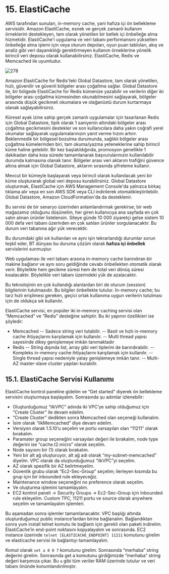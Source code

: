 ﻿# 15. ElastiCache
AWS tarafından sunulan, in-memory cache, yani hafıza içi ön bellekleme servisidir. Amazon ElastiCache, esnek ve gerçek zamanlı kullanım örneklerini destekleyen, tam olarak yönetilen bir bellek içi önbelleğe alma hizmetidir. ElastiCache'i uygulama ve veri tabanı performansını yükselten önbelleğe alma işlemi için veya oturum depoları, oyun puan tabloları, akış ve analiz gibi veri dayanıklılığı gerektirmeyen kullanım örneklerine yönelik birincil veri deposu olarak kullanabilirsiniz. ElastiCache, Redis ve Memcached ile uyumludur.

![278](https://github.com/fatihes1/AWS-ile-Bulut-Bilisimin-Temelleri/assets/54971670/fe9182fd-1ac5-404b-bc4e-f9e49cf4bad0)

Amazon ElastiCache for Redis'teki Global Datastore, tam olarak yönetilen, hızlı, güvenilir ve güvenli bölgeler arası çoğaltma sağlar. Global Datastore ile, bir bölgede ElastiCache for Redis kümenize yazabilir ve verilerin diğer iki bölgeler arası çoğaltma kümesinden okunabilmesini sağlayarak, bölgeler arasında düşük gecikmeli okumalara ve olağanüstü durum kurtarmaya olanak sağlayabilirsiniz. 

Küresel ayak izine sahip gerçek zamanlı uygulamalar için tasarlanan Redis için Global Datastore, tipik olarak 1 saniyenin altındaki bölgeler arası çoğaltma gecikmesini destekler ve son kullanıcılara daha yakın coğrafi yerel okumalar sağlayarak uygulamalarınızın yanıt verme hızını artırır. Beklenmedik bir bölgesel bozulma durumunda, sağlıklı bölgeler arası çoğaltma kümelerinden biri, tam okuma/yazma yeteneklerine sahip birincil küme haline gelebilir. Bir kez başlatıldığında, promosyon genellikle 1 dakikadan daha kısa sürede tamamlanarak başvurularınızın kullanılabilir durumda kalmasına olanak tanır. Bölgeler arası veri aktarım trafiğini güvence altına almak için Global Datastore, aktarım sırasında şifreleme kullanır.

Mevcut bir kümeyle başlayarak veya birincil olarak kullanılacak yeni bir küme oluşturarak global veri deposu kurabilirsiniz. Global Datastore oluşturmak, ElastiCache için AWS Management Console'da yalnızca birkaç tıklama alır veya en son AWS SDK veya CLI indirilerek otomatikleştirilebilir. Global Datastore, Amazon CloudFormation'da da desteklenir. 

Bu servisi de bir senaryo üzerinden anlamlandırmak gerekirse; bir web mağazamız olduğunu düşünelim, her giren kullanıcıya ana sayfada en çok satın alınan ürünler listelensin. Siteye günde 10 000 ziyaretçi gelse sistem 10 000 defa veri tabanı üzerinden en çok satılan ürünler sorgulanacaktır. Bu durum veri tabanına ağır yük verecektir. 

Bu durumdaki gibi sık kullanılan ve aynı işin tekrarlandığı durumlar sorun teşkil eder, BT dünyası bu duruma çözüm olarak **hafıza içi önbellek** servislerini sunmuştur. 

Web uygulaması ile veri tabanı arasına in-memory cache barındıran bir makine bağlanır ve aynı soru geldiğinde cevabı önbellekten otomatik olarak verir. Böylelikle hem gecikme süresi hem de total veri dönüş süresi kısalacaktır. Böylelikle veri tabanı üzerindeki yük de azalacaktır. 

Bu teknolojinin en çok kullandığı alanlardan biri de oturum (session) bilgilerinin tutulmasıdır. Bu bilgiler önbellekte tutulur. In-memory cache; bu tarz hızlı erişilmesi gereken, geçici ortak kullanıma uygun verilerin tutulması için de oldukça sık kullanılır. 

ElastiCache servisi, en popüler iki in-memory caching servisi olan “Memcached” ve “Redis” desteğine sahiptir. Bu iki yapının özellikleri ise şöyledir:

- Memcached
-- Sadece string veri tutabilir. 
-- Basit ve hızlı in-memory cache ihtiyaçlarını karşılamak için kullanılır. 
-- Multi thread yapısı sayesinde dikey genişlemeye imkân tanımaktadır 
- Redis
-- String dışında list, array gibi veri tiplerini de barındırabilir. 
-- Kompleks in-memory cache ihtiyaçlarını karşılamak için kullanılır. -- Single thread yapısı nedeniyle yatay genişlemeye imkân tanır. 
-- Multi-AZ master-slave cluster yapıları kurabilir.

## 15.1. ElastiCache Servisi Kullanımı
ElastiCache kontrol paneline gidelim ve “Get started” diyerek ön bellekleme servisini oluşturmaya başlayalım. Sonrasında şu adımlar izlenebilir:

- Oluşturduğumuz “ilkVPC” adında iki VPC’ye sahip olduğumuz için “Create Cluster” ile devam edelim. 
-  “Create Cluster” dedikten sonra Memcached olan seçeneği kullanalım. 
- İsim olarak “ilkMemcached” diye devam edelim. 
- Versiyon olarak 1.5.10’u seçelim ve portu varsayılan olan “11211” olarak bırakalım. 
- Paramater group seçeneğini varsayılan değeri ile bırakalım, node type değerini ise “cache.t2.micro” olarak seçelim. 
-  Node sayısını bir (1) olarak bırakalım. 
- Yeni bir alt ağ oluşturuyor, alt ağ adı olarak “my-subnet-memcached” diyelim. VPC olarak da oluşturduğumuz “ilkVPC”yi seçelim. 
- AZ olarak spesifik bir AZ belirtmeyelim. 
- Güvenlik grubu olarak “Ec2-Sec-Group” seçelim; ilerleyen kısımda bu grup için bir inbounded rule ekleyeceğiz. 
- Maintenance window seçeneğini no preference olarak seçelim. 
- Ve oluşturma işlemini tamamlayalım. 
- EC2 kontrol paneli → Security Groups → Ec2-Sec-Group için Inbounded rule ekleyelim. Custom TPC, 11211 portu ve source olarak anywhere seçelim ve tamamlayalım işlemleri.

Bu aşamadan sonra işlemler tamamlanacaktır. VPC başlığı altında oluşturduğumuz public instance’lardan birine bağlanalım. Bağlandıktan sonra yum install telnet komutu ile bağlantı için gerekli olan paketi indirelim. ElastiCache’in end-point noktasını kopyalayalım ve sonrasında. EC2 instance üzerinde ``telnet [ELASTICACHE_ENDPOINT] 11211`` komutunu girelim ve elasticache servisi ile bağlantıyı tamamlayalım. 

Komut olarak ``set a 0 0 7`` komutunu girelim. Sonrasında “merhaba” string değerini girelim. Sonrasında get a komutunu girdiğimizde “merhaba” string değeri karşımıza çıkar. Bu ``a`` gibi tüm veriler RAM üzerinde tutulur ve veri tabanı önünde konumlandırılmıştır.

